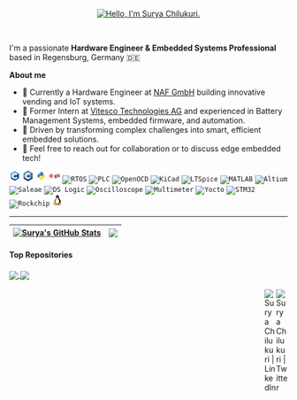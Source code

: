<p align="center">
  <a href="https://suryachilukuri.win">
    <img width="80%" alt="Hello, I'm Surya Chilukuri." src="https://via.placeholder.com/800x200?text=Hello,+I%27m+Surya+Chilukuri" />
  </a>
</p>

<br />

I'm a passionate **Hardware Engineer & Embedded Systems Professional** based in Regensburg, Germany 🇩🇪

**About me**

- 💼 Currently a Hardware Engineer at [NAF GmbH](https://nafgmbh.example) building innovative vending and IoT systems.
- 🔧 Former Intern at [Vitesco Technologies AG](https://vitesco.com) and experienced in Battery Management Systems, embedded firmware, and automation.
- 🚀 Driven by transforming complex challenges into smart, efficient embedded solutions.
- 💬 Feel free to reach out for collaboration or to discuss edge embedded tech!

  
<code><img height="20" alt="C" src="https://raw.githubusercontent.com/github/explore/main/topics/c/c.png"></code>
<code><img height="20" alt="C++" src="https://raw.githubusercontent.com/github/explore/main/topics/cpp/cpp.png"></code>
<code><img height="20" alt="Python" src="https://raw.githubusercontent.com/github/explore/main/topics/python/python.png"></code>
<code><img height="20" alt="Git" src="https://raw.githubusercontent.com/github/explore/main/topics/git/git.png"></code>
<code><img height="20" alt="RTOS" src="https://via.placeholder.com/20?text=RTOS"></code>
<code><img height="20" alt="PLC" src="https://via.placeholder.com/20?text=PLC"></code>
<code><img height="20" alt="OpenOCD" src="https://via.placeholder.com/20?text=OpenOCD"></code>
<code><img height="20" alt="KiCad" src="https://upload.wikimedia.org/wikipedia/commons/3/3b/KiCad_Logo.svg"></code>
<code><img height="20" alt="LTSpice" src="https://via.placeholder.com/20?text=LTSpice"></code>
<code><img height="20" alt="MATLAB" src="https://upload.wikimedia.org/wikipedia/commons/2/21/Matlab_Logo.png"></code>
<code><img height="20" alt="Altium" src="https://via.placeholder.com/20?text=Altium"></code>
<code><img height="20" alt="Saleae" src="https://via.placeholder.com/20?text=Saleae"></code>
<code><img height="20" alt="DS Logic" src="https://via.placeholder.com/20?text=DS+Logic"></code>
<code><img height="20" alt="Oscilloscope" src="https://via.placeholder.com/20?text=Scope"></code>
<code><img height="20" alt="Multimeter" src="https://via.placeholder.com/20?text=Meter"></code>
<code><img height="20" alt="Yocto" src="https://via.placeholder.com/20?text=Yocto"></code>
<code><img height="20" alt="STM32" src="https://via.placeholder.com/20?text=STM32"></code>
<code><img height="20" alt="Rockchip" src="https://via.placeholder.com/20?text=Rockchip"></code>
<code><img height="20" alt="Linux" src="https://raw.githubusercontent.com/github/explore/main/topics/linux/linux.png"></code>


---

| <a href="https://github.com/dst202"><img align="center" src="https://github-readme-stats.vercel.app/api?username=dst202&show_icons=true&include_all_commits=true&theme=buefy&hide_border=true" alt="Surya's GitHub Stats" /></a> | <a href="https://github.com/dst202"><img align="center" src="https://github-readme-stats.vercel.app/api/top-langs/?username=dst202&layout=compact&theme=buefy&hide_border=true" /></a> |
| ------------- | ------------- |

#### Top Repositories

<a href="https://github.com/dst202/JTAGprobe">
  <img align="center" src="https://github-readme-stats.vercel.app/api/pin/?username=dst202&repo=JTAGprobe&theme=buefy" />
</a>
<a href="https://github.com/dst202/Fiber-optic-SFP-to-USB-Adapter">
  <img align="center" src="https://github-readme-stats.vercel.app/api/pin/?username=dst202&repo=Fiber-optic-SFP-to-USB-Adapter&theme=buefy" />
</a>

<br />
<br />

<a href="https://twitter.com/surya_chilukur">
  <img align="right" alt="Surya Chilukuri | Twitter" width="21px" src="https://raw.githubusercontent.com/danielcranney/readme-generator/main/public/icons/socials/twitter.svg" />
</a>
<a href="https://linkedin.com/in/suryachilukuri">
  <img align="right" alt="Surya Chilukuri | LinkedIn" width="21px" src="https://raw.githubusercontent.com/danielcranney/readme-generator/main/public/icons/socials/linkedin.svg" />
</a>
